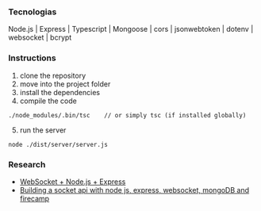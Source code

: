 ### Tecnologias

Node.js | Express | Typescript | Mongoose | cors | jsonwebtoken | dotenv | websocket | bcrypt

### Instructions
1. clone the repository
2. move into the project folder
3. install the dependencies
4. compile the code
```
./node_modules/.bin/tsc    // or simply tsc (if installed globally)
```
5. run the server
```
node ./dist/server/server.js
```

### Research

- [WebSocket + Node.js + Express](https://morioh.com/p/3b302785a62f)
- [Building a socket api with node js, express, websocket, mongoDB and firecamp](https://jsisaacdev.medium.com/building-a-socket-api-with-node-js-express-websocket-and-mongodb-login-and-registration-e5e085fed3a0)

